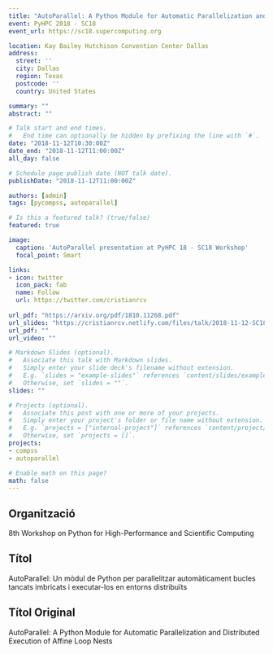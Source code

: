 ```yaml
---
title: "AutoParallel: A Python Module for Automatic Parallelization and Distributed Execution of Affine Loop Nests"
event: PyHPC 2018 - SC18
event_url: https://sc18.supercomputing.org

location: Kay Bailey Hutchison Convention Center Dallas
address:
  street: ''
  city: Dallas
  region: Texas
  postcode: ''
  country: United States

summary: ""
abstract: ""

# Talk start and end times.
#   End time can optionally be hidden by prefixing the line with `#`.
date: "2018-11-12T10:30:00Z"
date_end: "2018-11-12T11:00:00Z"
all_day: false

# Schedule page publish date (NOT talk date).
publishDate: "2018-11-12T11:00:00Z"

authors: [admin]
tags: [pycompss, autoparallel]

# Is this a featured talk? (true/false)
featured: true

image:
  caption: 'AutoParallel presentation at PyHPC 18 - SC18 Workshop'
  focal_point: Smart

links:
- icon: twitter
  icon_pack: fab
  name: Follow
  url: https://twitter.com/cristianrcv
  
url_pdf: "https://arxiv.org/pdf/1810.11268.pdf"
url_slides: "https://cristianrcv.netlify.com/files/talk/2018-11-12-SC18-autoparallel-presentation.pdf"
url_pdf: ""
url_video: ""

# Markdown Slides (optional).
#   Associate this talk with Markdown slides.
#   Simply enter your slide deck's filename without extension.
#   E.g. `slides = "example-slides"` references `content/slides/example-slides.md`.
#   Otherwise, set `slides = ""`.
slides: ""

# Projects (optional).
#   Associate this post with one or more of your projects.
#   Simply enter your project's folder or file name without extension.
#   E.g. `projects = ["internal-project"]` references `content/project/deep-learning/index.md`.
#   Otherwise, set `projects = []`.
projects:
- compss
- autoparallel

# Enable math on this page?
math: false
---
```


<h2>Organització</h2>

8th Workshop on Python for High-Performance and Scientific Computing

<h2>Títol</h2>

AutoParallel: Un mòdul de Python per parallelitzar automàticament bucles tancats imbricats i executar-los en entorns distribuïts

<h2>Títol Original</h2>

AutoParallel: A Python Module for Automatic Parallelization and Distributed Execution of Affine Loop Nests
